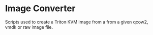 # Image Converter

Scripts used to create a Triton KVM image from a from a given qcow2, vmdk or raw image file.
